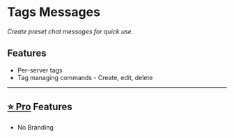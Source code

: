 # Tags Messages
*Create preset chat messages for quick use.*

## Features
* Per-server tags
* Tag managing commands - Create, edit, delete

***

## [⭐ Pro](https://inventutor-shop.fourthwall.com/pages/about-inventutor-pro) Features
* No Branding
